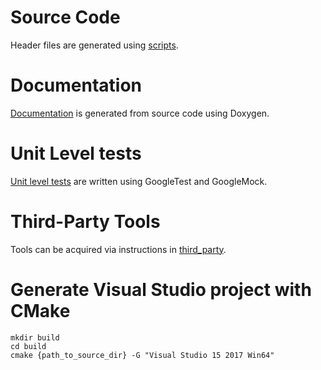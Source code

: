 # Source Code
Header files are generated using [scripts](/scripts/README.md).  

# Documentation
[Documentation](/html/index.html) is generated from source code using Doxygen.  

# Unit Level tests
[Unit level tests](/tests/unit_tests/README.md) are written using GoogleTest and GoogleMock.

# Third-Party Tools
Tools can be acquired via instructions in [third_party](/third_party/README.md).

# Generate Visual Studio project with CMake
~~~~
mkdir build
cd build
cmake {path_to_source_dir} -G "Visual Studio 15 2017 Win64"
~~~~